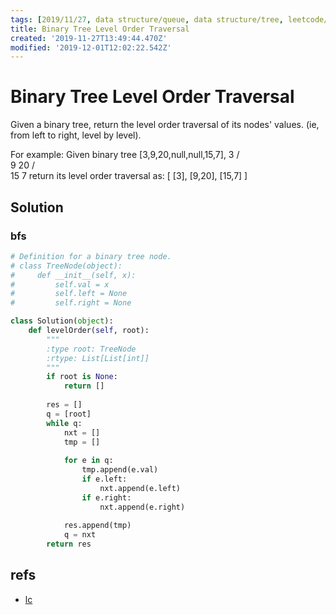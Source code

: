 ```yaml
---
tags: [2019/11/27, data structure/queue, data structure/tree, leetcode/102, method/traversal/bfs, method/traversal/level]
title: Binary Tree Level Order Traversal
created: '2019-11-27T13:49:44.470Z'
modified: '2019-12-01T12:02:22.542Z'
---
```


# Binary Tree Level Order Traversal

Given a binary tree, return the level order traversal of its nodes' values. (ie, from left to right, level by level).

For example:
Given binary tree [3,9,20,null,null,15,7],
    3
   / \
  9  20
    /  \
   15   7
return its level order traversal as:
[
  [3],
  [9,20],
  [15,7]
]


## Solution

### bfs

```python
# Definition for a binary tree node.
# class TreeNode(object):
#     def __init__(self, x):
#         self.val = x
#         self.left = None
#         self.right = None

class Solution(object):
    def levelOrder(self, root):
        """
        :type root: TreeNode
        :rtype: List[List[int]]
        """
        if root is None:
            return []
        
        res = []
        q = [root]
        while q:
            nxt = []
            tmp = []
            
            for e in q:
                tmp.append(e.val)
                if e.left:
                    nxt.append(e.left)
                if e.right:
                    nxt.append(e.right)
            
            res.append(tmp)
            q = nxt
        return res
```

## refs

* [lc](https://leetcode.com/problems/binary-tree-level-order-traversal/)

